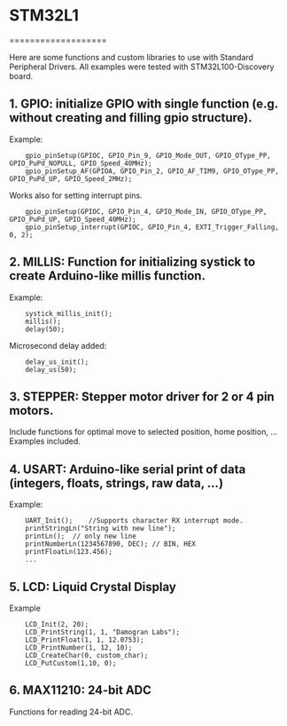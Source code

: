 # STM32L1
===================

Here are some functions and custom libraries to use with Standard Peripheral Drivers. 
All examples were tested with STM32L100-Discovery board. 

## 1. GPIO: initialize GPIO with single function (e.g. without creating and filling gpio structure).
Example: 
```
	gpio_pinSetup(GPIOC, GPIO_Pin_9, GPIO_Mode_OUT, GPIO_OType_PP, GPIO_PuPd_NOPULL, GPIO_Speed_40MHz);
	gpio_pinSetup_AF(GPIOA, GPIO_Pin_2, GPIO_AF_TIM9, GPIO_OType_PP, GPIO_PuPd_UP, GPIO_Speed_2MHz);
```
Works also for setting interrupt pins.
```
	gpio_pinSetup(GPIOC, GPIO_Pin_4, GPIO_Mode_IN, GPIO_OType_PP, GPIO_PuPd_UP, GPIO_Speed_40MHz);
	gpio_pinSetup_interrupt(GPIOC, GPIO_Pin_4, EXTI_Trigger_Falling, 0, 2);		
```

## 2. MILLIS: Function for initializing systick to create Arduino-like millis function.
Example:
```
	systick_millis_init();
	millis();
	delay(50);
```

Microsecond delay added:
```
	delay_us_init();
	delay_us(50);
```

## 3. STEPPER: Stepper motor driver for 2 or 4 pin motors. 
Include functions for optimal move to selected position, home position, ...
Examples included. 

## 4. USART: Arduino-like serial print of data (integers, floats, strings, raw data, ...)
Example:
```
	UART_Init();	//Supports character RX interrupt mode.
	printStringLn("String with new line");
	printLn();	// only new line
	printNumberLn(1234567890, DEC); // BIN, HEX
	printFloatLn(123.456);
	...
```
	
## 5. LCD: Liquid Crystal Display
Example
```
	LCD_Init(2, 20);
	LCD_PrintString(1, 1, "Damogran Labs");
	LCD_PrintFloat(1, 1, 12.0753);
	LCD_PrintNumber(1, 12, 10);
	LCD_CreateChar(0, custom_char);
	LCD_PutCustom(1,10, 0);
```
	
## 6. MAX11210: 24-bit ADC
Functions for reading 24-bit ADC. 


